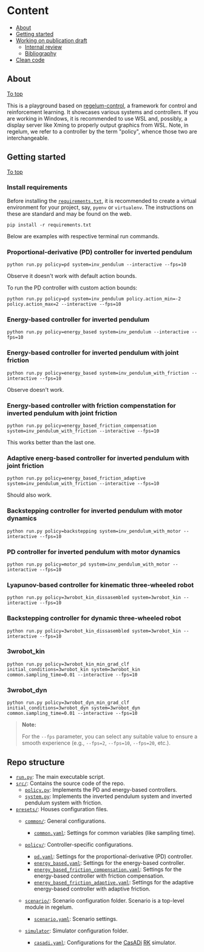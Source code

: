 # Content

- [About](#about)
- [Getting started](#getting-started)
- [Working on publication draft](#Working-on-publication-draft)
  * [Internal review](#Internal-review)
  * [Bibliography](#Bibliography)
- [Clean code](#Clean-code) 

## About 
[To top](#content)

This is a playground based on [regelum-control](https://regelum.aidynamic.io), a framework for control and reinforcement learning.
It showcases various systems and controllers.
If you are working in Windows, it is recommended to use WSL and, possibly, a display server like Xming to properly output graphics from WSL.
Note, in regelum, we refer to a controller by the term "policy", whence those two are interchangeable.

## Getting started
[To top](#content)

### Install requirements

Before installing the [`requirements.txt`](./requirements.txt), it is recommended to create a virtual environment for your project, say, `pyenv` or `virtualenv`. The instructions on these are standard and may be found on the web.

```shell
pip install -r requirements.txt
```

Below are examples with respective terminal run commands. 

### Proportional-derivative (PD) controller for inverted pendulum

```shell
python run.py policy=pd system=inv_pendulum --interactive --fps=10
```    

Observe it doesn't work with default action bounds.

To run the PD controller with custom action bounds:

```shell
python run.py policy=pd system=inv_pendulum policy.action_min=-2 policy.action_max=2 --interactive --fps=10
```  

### Energy-based controller for inverted pendulum

```shell
python run.py policy=energy_based system=inv_pendulum --interactive --fps=10
```  

### Energy-based controller for inverted pendulum with joint friction

```shell
python run.py policy=energy_based system=inv_pendulum_with_friction --interactive --fps=10
```  

Observe doesn't work.

### Energy-based controller with friction compenstation for inverted pendulum with joint friction

```shell
python run.py policy=energy_based_friction_compensation system=inv_pendulum_with_friction --interactive --fps=10
```

This works better than the last one.

### Adaptive energ-based controller for inverted pendulum with joint friction

```shell
python run.py policy=energy_based_friction_adaptive system=inv_pendulum_with_friction --interactive --fps=10
```  

Should also work.

### Backstepping controller for inverted pendulum with motor dynamics

```shell
python run.py policy=backstepping system=inv_pendulum_with_motor --interactive --fps=10 
``` 

### PD controller for inverted pendulum with motor dynamics

```shell
python run.py policy=motor_pd system=inv_pendulum_with_motor --interactive --fps=10 
```  

### Lyapunov-based controller for kinematic three-wheeled robot

```shell
python run.py policy=3wrobot_kin_dissasembled system=3wrobot_kin --interactive --fps=10
```  

### Backstepping controller for dynamic three-wheeled robot

```shell
python run.py policy=3wrobot_kin_dissasembled system=3wrobot_kin --interactive --fps=10
```  

### 3wrobot_kin 

```shell
python run.py policy=3wrobot_kin_min_grad_clf initial_conditions=3wrobot_kin system=3wrobot_kin common.sampling_time=0.01 --interactive --fps=10 
```  

### 3wrobot_dyn

```shell
python run.py policy=3wrobot_dyn_min_grad_clf initial_conditions=3wrobot_dyn system=3wrobot_dyn common.sampling_time=0.01 --interactive --fps=10 
```  



> **Note:**
>
> For the `--fps` parameter, you can select any suitable value to ensure a smooth experience (e.g., `--fps=2`, `--fps=10`, `--fps=20`, etc.).

## Repo structure

- [`run.py`](./run.py): The main executable script.
- [`src/`](./src/): Contains the source code of the repo.
    - [`policy.py`](./src/policy.py): Implements the PD and energy-based controllers.
    - [`system.py`](./src/system.py): Implements the inverted pendulum system and inverted pendulum system with friction.
- [`presets/`](./presets/): Houses configuration files.
    - [`common/`](./presets/common): General configurations.
        - [`common.yaml`](./presets/common/common.yaml): Settings for common variables (like sampling time).
    - [`policy/`](./presets/policy/): Controller-specific configurations.
        - [`pd.yaml`](./presets/policy/pd.yaml): Settings for the proportional-derivative (PD) controller.
        - [`energy_based.yaml`](./presets/policy/energy_based.yaml): Settings for the energy-based controller.
        - [`energy_based_friction_compensation.yaml`](./presets/policy/energy_based_friction_compensation.yaml): Settings for the energy-based controller with friction compensation.
        - [`energy_based_friction_adaptive.yaml`](./presets/policy/energy_based_friction_adaptive.yaml): Settings for the adaptive energy-based controller with adaptive friction.

    - [`scenario/`](./presets/scenario/): Scenario configuration folder. Scenario is a top-level module in regelum.
        - [`scenario.yaml`](./presets/scenario/scenario.yaml): Scenario settings.
    - [`simulator`](./presets/simulator/): Simulator configuration folder.
        - [`casadi.yaml`](./presets/simulator/casadi.yaml): Configurations for the [CasADi](https://web.casadi.org/) [RK](https://en.wikipedia.org/wiki/Runge%E2%80%93Kutta_methods) simulator.


